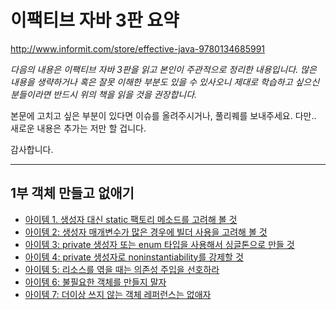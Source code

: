 # 이팩티브 자바 3판 요약

http://www.informit.com/store/effective-java-9780134685991

*다음의 내용은 이팩티브 자바 3판을 읽고 본인이 주관적으로 정리한 내용입니다. 많은 내용을 생략하거나 혹은 잘못 이해한 부분도 있을 수 있사오니 제대로 학습하고 싶으신 분들이라면 반드시 위의 책을 읽을 것을 권장합니다.*

본문에 고치고 싶은 부분이 있다면 이슈를 올려주시거나, 풀리퀘를 보내주세요. 다만.. 새로운 내용은 추가는 저만 할 겁니다.

감사합니다.

---

## 1부 객체 만들고 없애기
* [아이템 1. 생성자 대신 static 팩토리 메소드를 고려해 볼 것](item1.md)
* [아이템 2: 생성자 매개변수가 많은 경우에 빌더 사용을 고려해 볼 것](item2.md)
* [아이템 3: private 생성자 또는 enum 타입을 사용해서 싱글톤으로 만들 것](item3.md)
* [아이템 4: private 생성자로 noninstantiability를 강제할 것](item4.md)
* [아이템 5: 리소스를 엮을 때는 의존성 주입을 선호하라](item5.md)
* [아이템 6: 불필요한 객체를 만들지 말자](item6.md)
* [아이템 7: 더이상 쓰지 않는 객체 레퍼런스는 없애자](item7.md)